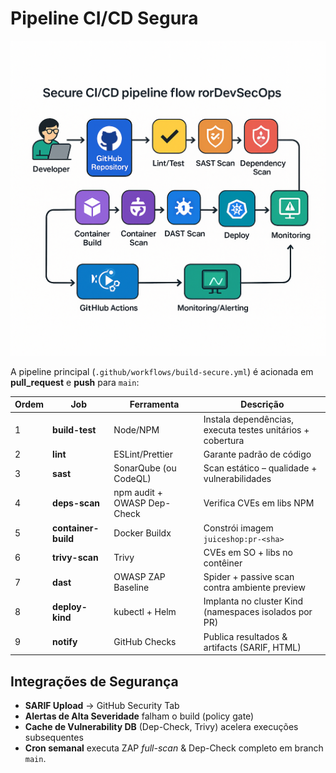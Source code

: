 # Pipeline CI/CD Segura

![Fluxo Pipeline](./images/pipeline_flow.png)

A pipeline principal (`.github/workflows/build-secure.yml`) é acionada em **pull_request** e **push** para `main`:

| Ordem | Job | Ferramenta | Descrição |
|-------|-----|------------|-----------|
| 1 | **build-test** | Node/NPM | Instala dependências, executa testes unitários + cobertura |
| 2 | **lint** | ESLint/Prettier | Garante padrão de código |
| 3 | **sast** | SonarQube (ou CodeQL) | Scan estático – qualidade + vulnerabilidades |
| 4 | **deps-scan** | npm audit + OWASP Dep-Check | Verifica CVEs em libs NPM |
| 5 | **container-build** | Docker Buildx | Constrói imagem `juiceshop:pr-<sha>` |
| 6 | **trivy-scan** | Trivy | CVEs em SO + libs no contêiner |
| 7 | **dast** | OWASP ZAP Baseline | Spider + passive scan contra ambiente preview |
| 8 | **deploy-kind** | kubectl + Helm | Implanta no cluster Kind (namespaces isolados por PR) |
| 9 | **notify** | GitHub Checks | Publica resultados & artifacts (SARIF, HTML) |

## Integrações de Segurança
* **SARIF Upload** → GitHub Security Tab  
* **Alertas de Alta Severidade** falham o build (policy gate)  
* **Cache de Vulnerability DB** (Dep-Check, Trivy) acelera execuções subsequentes  
* **Cron semanal** executa ZAP *full-scan* & Dep-Check completo em branch `main`.
